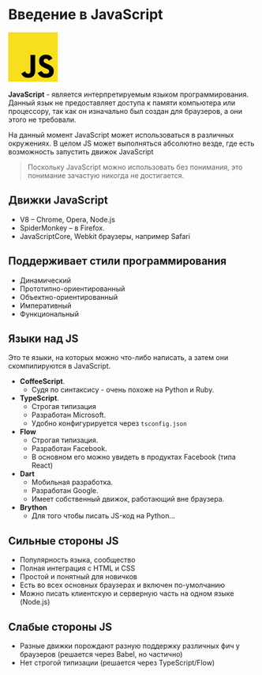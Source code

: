 # Введение в JavaScript

<img src="./images/js-logo.png" width="100" alt="JS logo">

**JavaScript** - является интерпретируемым языком программирования. Данный язык не предоставляет доступа к памяти
компьютера или процессору, так как он изначально был создан для браузеров, а они этого не требовали.

На данный момент JavaScript может использоваться в различных окружениях. В целом JS может выполняться абсолютно везде,
где есть возможность запустить движок JavaScript

> Поскольку JavaScript можно использовать без понимания, это понимание зачастую никогда не достигается.

## Движки JavaScript

- V8 – Chrome, Opera, Node.js
- SpiderMonkey – в Firefox.
- JavaScriptCore, Webkit браузеры, например Safari

## Поддерживает стили программирования

- Динамический
- Прототипно-ориентированный
- Объектно-ориентированный
- Императивный
- Функциональный

## Языки над JS

Это те языки, на которых можно что-либо написать, а затем они скомпилируются в JavaScript.

- **CoffeeScript**.
  - Судя по синтаксису - очень похоже на Python и Ruby.
- **TypeScript**. 
  - Строгая типизация
  - Разработан Microsoft. 
  - Удобно конфигурируется через `tsconfig.json`
- **Flow**
  - Строгая типизация.
  - Разработан Facebook.
  - В основном его можно увидеть в продуктах Facebook (типа React)
- **Dart**
  - Мобильная разработка.
  - Разработан Google.
  - Имеет собственный движок, работающий вне браузера.
- **Brython**
  - Для того чтобы писать JS-код на Python...

## Сильные стороны JS

- Популярность языка, сообщество
- Полная интеграция с HTML и CSS
- Простой и понятный для новичков
- Есть во всех основных браузерах и включен по-умолчанию
- Можно писать клиентскую и серверную часть на одном языке (Node.js)

## Слабые стороны JS

- Разные движки порождают разную поддержку различных фич у браузеров (решается через Babel, но частично)
- Нет строгой типизации (решается через TypeScript/Flow)

